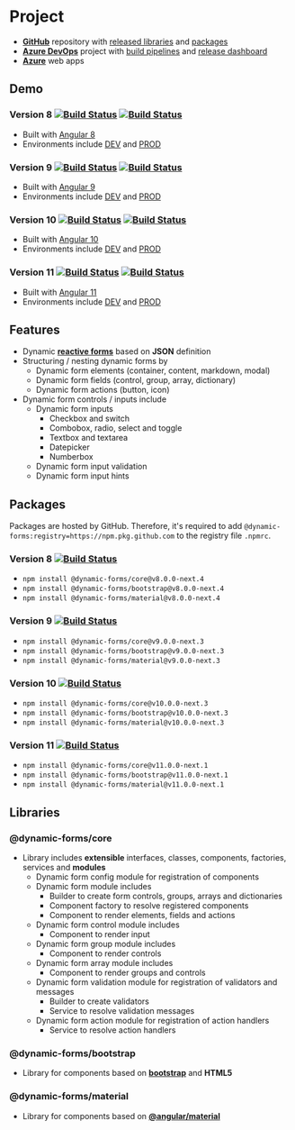 # **Project**

- [**GitHub**](https://github.com/dynamic-forms/dynamic-forms) repository with [released libraries](https://github.com/dynamic-forms/dynamic-forms/releases) and [packages](https://github.com/dynamic-forms/dynamic-forms/packages)
- [**Azure DevOps**](https://dev.azure.com/alexandergebuhr/dynamic-forms) project with [build pipelines](https://dev.azure.com/alexandergebuhr/dynamic-forms/_build) and [release dashboard](https://dev.azure.com/alexandergebuhr/dynamic-forms/_dashboards/dashboard/75c3b542-d483-4a2c-b7e0-b822a0d4a493)
- [**Azure**](https://dynamic-forms.azurewebsites.net/) web apps

## **Demo**

### **Version 8** [![Build Status](https://dev.azure.com/alexandergebuhr/dynamic-forms/_apis/build/status/dynamic-forms-v8-cd?branchName=develop%2Fv8)](https://dev.azure.com/alexandergebuhr/dynamic-forms/_build/latest?definitionId=1&branchName=develop%2Fv8) [![Build Status](https://dev.azure.com/alexandergebuhr/dynamic-forms/_apis/build/status/dynamic-forms-v8-cd?branchName=release%2Fv8)](https://dev.azure.com/alexandergebuhr/dynamic-forms/_build/latest?definitionId=1&branchName=release%2Fv8)

- Built with [Angular 8](https://v8.angular.io/)
- Environments include [DEV](https://dynamic-forms.azurewebsites.net/v8/dev/) and [PROD](https://dynamic-forms.azurewebsites.net/v8/)

### **Version 9** [![Build Status](https://dev.azure.com/alexandergebuhr/dynamic-forms/_apis/build/status/dynamic-forms-v9-cd?branchName=develop%2Fv9)](https://dev.azure.com/alexandergebuhr/dynamic-forms/_build/latest?definitionId=4&branchName=develop%2Fv9) [![Build Status](https://dev.azure.com/alexandergebuhr/dynamic-forms/_apis/build/status/dynamic-forms-v9-cd?branchName=release%2Fv9)](https://dev.azure.com/alexandergebuhr/dynamic-forms/_build/latest?definitionId=4&branchName=release%2Fv9)

- Built with [Angular 9](https://v9.angular.io/)
- Environments include [DEV](https://dynamic-forms.azurewebsites.net/v9/dev/) and [PROD](https://dynamic-forms.azurewebsites.net/v9/)

### **Version 10** [![Build Status](https://dev.azure.com/alexandergebuhr/dynamic-forms/_apis/build/status/dynamic-forms-v10-cd?branchName=develop%2Fv10)](https://dev.azure.com/alexandergebuhr/dynamic-forms/_build/latest?definitionId=8&branchName=develop%2Fv10) [![Build Status](https://dev.azure.com/alexandergebuhr/dynamic-forms/_apis/build/status/dynamic-forms-v10-cd?branchName=release%2Fv10)](https://dev.azure.com/alexandergebuhr/dynamic-forms/_build/latest?definitionId=8&branchName=release%2Fv10)

- Built with [Angular 10](https://v10.angular.io/)
- Environments include [DEV](https://dynamic-forms.azurewebsites.net/v10/dev/) and [PROD](https://dynamic-forms.azurewebsites.net/v10/)

### **Version 11** [![Build Status](https://dev.azure.com/alexandergebuhr/dynamic-forms/_apis/build/status/dynamic-forms-v11-cd?branchName=develop%2Fv11)](https://dev.azure.com/alexandergebuhr/dynamic-forms/_build/latest?definitionId=18&branchName=develop%2Fv11) [![Build Status](https://dev.azure.com/alexandergebuhr/dynamic-forms/_apis/build/status/dynamic-forms-v11-cd?branchName=release%2Fv11)](https://dev.azure.com/alexandergebuhr/dynamic-forms/_build/latest?definitionId=18&branchName=release%2Fv11)

- Built with [Angular 11](https://v11.angular.io/)
- Environments include [DEV](https://dynamic-forms.azurewebsites.net/v11/dev/) and [PROD](https://dynamic-forms.azurewebsites.net/v11/)

## **Features**

- Dynamic [**reactive forms**](https://angular.io/guide/reactive-forms) based on **JSON** definition
- Structuring / nesting dynamic forms by
  - Dynamic form elements (container, content, markdown, modal)
  - Dynamic form fields (control, group, array, dictionary)
  - Dynamic form actions (button, icon)
- Dynamic form controls / inputs include
  - Dynamic form inputs
    - Checkbox and switch
    - Combobox, radio, select and toggle
    - Textbox and textarea
    - Datepicker
    - Numberbox
  - Dynamic form input validation
  - Dynamic form input hints

## **Packages**

Packages are hosted by GitHub. Therefore, it's required to add `@dynamic-forms:registry=https://npm.pkg.github.com` to the registry file `.npmrc`.

### **Version 8** [![Build Status](https://dev.azure.com/alexandergebuhr/dynamic-forms/_apis/build/status/v8/dynamic-forms-v8-publish?branchName=refs/tags/v8.0.0-next.4)](https://dev.azure.com/alexandergebuhr/dynamic-forms/_build/latest?definitionId=10&branchName=refs/tags/v8.0.0-next.4)

- `npm install @dynamic-forms/core@v8.0.0-next.4`
- `npm install @dynamic-forms/bootstrap@v8.0.0-next.4`
- `npm install @dynamic-forms/material@v8.0.0-next.4`

### **Version 9** [![Build Status](https://dev.azure.com/alexandergebuhr/dynamic-forms/_apis/build/status/v9/dynamic-forms-v9-publish?branchName=refs/tags/v9.0.0-next.3)](https://dev.azure.com/alexandergebuhr/dynamic-forms/_build/latest?definitionId=11&branchName=refs/tags/v9.0.0-next.3)

- `npm install @dynamic-forms/core@v9.0.0-next.3`
- `npm install @dynamic-forms/bootstrap@v9.0.0-next.3`
- `npm install @dynamic-forms/material@v9.0.0-next.3`

### **Version 10** [![Build Status](https://dev.azure.com/alexandergebuhr/dynamic-forms/_apis/build/status/v10/dynamic-forms-v10-publish?branchName=refs/tags/v10.0.0-next.3)](https://dev.azure.com/alexandergebuhr/dynamic-forms/_build/latest?definitionId=12&branchName=refs/tags/v10.0.0-next.3)

- `npm install @dynamic-forms/core@v10.0.0-next.3`
- `npm install @dynamic-forms/bootstrap@v10.0.0-next.3`
- `npm install @dynamic-forms/material@v10.0.0-next.3`

### **Version 11** [![Build Status](https://dev.azure.com/alexandergebuhr/dynamic-forms/_apis/build/status/v11/dynamic-forms-v11-publish?branchName=refs/tags/v11.0.0-next.1)](https://dev.azure.com/alexandergebuhr/dynamic-forms/_build/latest?definitionId=20&branchName=refs/tags/v11.0.0-next.1)

- `npm install @dynamic-forms/core@v11.0.0-next.1`
- `npm install @dynamic-forms/bootstrap@v11.0.0-next.1`
- `npm install @dynamic-forms/material@v11.0.0-next.1`

## **Libraries**

### **@dynamic-forms/core**

- Library includes **extensible** interfaces, classes, components, factories, services and **modules**
  - Dynamic form config module for registration of components
  - Dynamic form module includes
    - Builder to create form controls, groups, arrays and dictionaries
    - Component factory to resolve registered components
    - Component to render elements, fields and actions
  - Dynamic form control module includes
    - Component to render input
  - Dynamic form group module includes
    - Component to render controls
  - Dynamic form array module includes
    - Component to render groups and controls
  - Dynamic form validation module for registration of validators and messages
    - Builder to create validators
    - Service to resolve validation messages
  - Dynamic form action module for registration of action handlers
    - Service to resolve action handlers

### **@dynamic-forms/bootstrap**

- Library for components based on [**bootstrap**](https://getbootstrap.com/) and **HTML5**

### **@dynamic-forms/material**

- Library for components based on [**@angular/material**](https://material.angular.io/)
